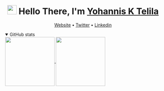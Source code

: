<h1 align="center"><img src="https://raw.githubusercontent.com/sidbelbase/sidbelbase/master/wave.gif" width="30px"><strong> Hello There, I'm <a href="https://joetelila.com">Yohannis K Telila</a></strong>
</h1>
<p align="center">
  <a href="https://joetelila.com">Website</a> •
  <a href="https://twitter.com/joetelila">Twitter</a> •
  <a href="https://www.linkedin.com/in/joetelila/">Linkedin</a>
</p>

<!-- GitHub stats -->
<details open>
  <summary>GitHub stats</summary>
  <div>
    <a href="https://github.com/anuraghazra/github-readme-stats">
      <img align="center" height=160 src="https://github-readme-stats.vercel.app/api?username=joetelila&count_private=false&show_icons=true&theme=tokyonight">
    </a>
    <a href="https://github.com/anuraghazra/github-readme-stats">
      <img align="center" height=160 src="https://github-readme-stats.vercel.app/api/top-langs/?username=joetelila&hide=jupyter%20notebook&layout=compact&langs_count=10&theme=tokyonight">
    </a>
  </div>
</details>
